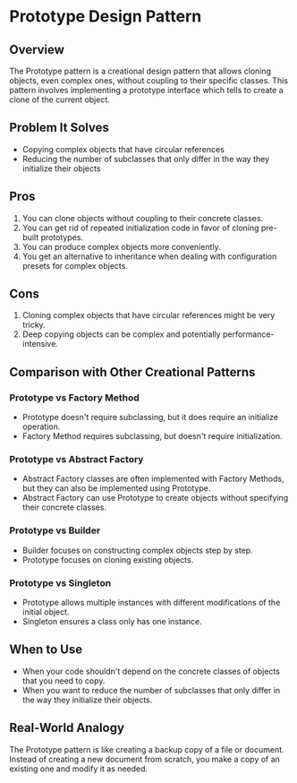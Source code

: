 # Prototype Design Pattern

## Overview
The Prototype pattern is a creational design pattern that allows cloning objects, even complex ones, without coupling to their specific classes. This pattern involves implementing a prototype interface which tells to create a clone of the current object.

## Problem It Solves
- Copying complex objects that have circular references
- Reducing the number of subclasses that only differ in the way they initialize their objects

## Pros
1. You can clone objects without coupling to their concrete classes.
2. You can get rid of repeated initialization code in favor of cloning pre-built prototypes.
3. You can produce complex objects more conveniently.
4. You get an alternative to inheritance when dealing with configuration presets for complex objects.

## Cons
1. Cloning complex objects that have circular references might be very tricky.
2. Deep copying objects can be complex and potentially performance-intensive.

## Comparison with Other Creational Patterns

### Prototype vs Factory Method
- Prototype doesn't require subclassing, but it does require an initialize operation.
- Factory Method requires subclassing, but doesn't require initialization.

### Prototype vs Abstract Factory
- Abstract Factory classes are often implemented with Factory Methods, but they can also be implemented using Prototype.
- Abstract Factory can use Prototype to create objects without specifying their concrete classes.

### Prototype vs Builder
- Builder focuses on constructing complex objects step by step.
- Prototype focuses on cloning existing objects.

### Prototype vs Singleton
- Prototype allows multiple instances with different modifications of the initial object.
- Singleton ensures a class only has one instance.

## When to Use
- When your code shouldn't depend on the concrete classes of objects that you need to copy.
- When you want to reduce the number of subclasses that only differ in the way they initialize their objects.

## Real-World Analogy
The Prototype pattern is like creating a backup copy of a file or document. Instead of creating a new document from scratch, you make a copy of an existing one and modify it as needed.
